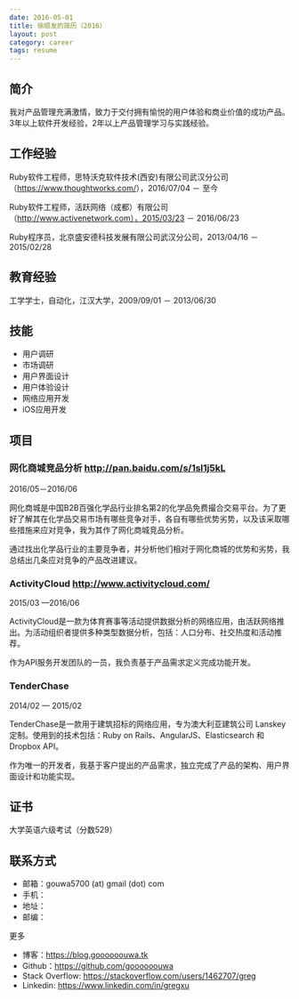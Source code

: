 ```yaml
---
date: 2016-05-01
title: 徐顺发的简历（2016）
layout: post
category: career
tags: resume
---
```


## 简介

我对产品管理充满激情，致力于交付拥有愉悦的用户体验和商业价值的成功产品。3年以上软件开发经验，2年以上产品管理学习与实践经验。

## 工作经验

Ruby软件工程师，思特沃克软件技术(西安)有限公司武汉分公司（<https://www.thoughtworks.com/>），2016/07/04 － 至今

Ruby软件工程师，活跃网络（成都）有限公司（http://www.activenetwork.com），2015/03/23 － 2016/06/23

Ruby程序员，北京盛安德科技发展有限公司武汉分公司，2013/04/16 － 2015/02/28

## 教育经验

工学学士，自动化，江汉大学，2009/09/01 － 2013/06/30

## 技能

- 用户调研
- 市场调研
- 用户界面设计
- 用户体验设计
- 网络应用开发
- iOS应用开发

## 项目

### 网化商城竞品分析 <http://pan.baidu.com/s/1sl1j5kL>

2016/05－2016/06

网化商城是中国B2B百强化学品行业排名第2的化学品免费撮合交易平台。为了更好了解其在化学品交易市场有哪些竞争对手，各自有哪些优势劣势，以及该采取哪些措施来应对竞争，我为其作了网化商城竞品分析。

通过找出化学品行业的主要竞争者，并分析他们相对于网化商城的优势和劣势，我总结出几条应对竞争的产品改进建议。

### ActivityCloud <http://www.activitycloud.com/>

2015/03 —2016/06

ActivityCloud是一款为体育赛事等活动提供数据分析的网络应用，由活跃网络推出。为活动组织者提供多种类型数据分析，包括：人口分布、社交热度和活动推荐。

作为API服务开发团队的一员，我负责基于产品需求定义完成功能开发。

### TenderChase

2014/02 — 2015/02

TenderChase是一款用于建筑招标的网络应用，专为澳大利亚建筑公司 Lanskey 定制。使用到的技术包括：Ruby on Rails、AngularJS、Elasticsearch 和 Dropbox API。

作为唯一的开发者，我基于客户提出的产品需求，独立完成了产品的架构、用户界面设计和功能实现。

## 证书

大学英语六级考试（分数529）

## 联系方式

- 邮箱：gouwa5700 (at) gmail (dot) com
- 手机：
- 地址：
- 邮编：

更多

- 博客：<https://blog.goooooouwa.tk>
- Github：<https://github.com/goooooouwa>
- Stack Overflow: <https://stackoverflow.com/users/1462707/greg>
- Linkedin: <https://www.linkedin.com/in/gregxu>